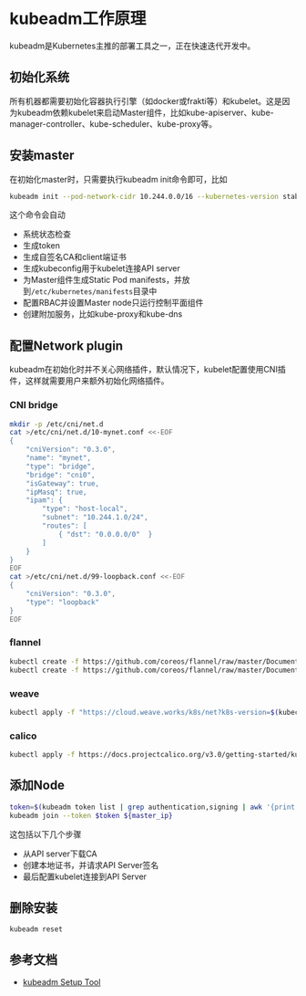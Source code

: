# kubeadm工作原理

kubeadm是Kubernetes主推的部署工具之一，正在快速迭代开发中。

## 初始化系统

所有机器都需要初始化容器执行引擎（如docker或frakti等）和kubelet。这是因为kubeadm依赖kubelet来启动Master组件，比如kube-apiserver、kube-manager-controller、kube-scheduler、kube-proxy等。

## 安装master

在初始化master时，只需要执行kubeadm init命令即可，比如

```sh
kubeadm init --pod-network-cidr 10.244.0.0/16 --kubernetes-version stable
```

这个命令会自动

- 系统状态检查
- 生成token
- 生成自签名CA和client端证书
- 生成kubeconfig用于kubelet连接API server
- 为Master组件生成Static Pod manifests，并放到`/etc/kubernetes/manifests`目录中
- 配置RBAC并设置Master node只运行控制平面组件
- 创建附加服务，比如kube-proxy和kube-dns

## 配置Network plugin

kubeadm在初始化时并不关心网络插件，默认情况下，kubelet配置使用CNI插件，这样就需要用户来额外初始化网络插件。

### CNI bridge

```sh
mkdir -p /etc/cni/net.d
cat >/etc/cni/net.d/10-mynet.conf <<-EOF
{
    "cniVersion": "0.3.0",
    "name": "mynet",
    "type": "bridge",
    "bridge": "cni0",
    "isGateway": true,
    "ipMasq": true,
    "ipam": {
        "type": "host-local",
        "subnet": "10.244.1.0/24",
        "routes": [
            { "dst": "0.0.0.0/0"  }
        ]
    }
}
EOF
cat >/etc/cni/net.d/99-loopback.conf <<-EOF
{
    "cniVersion": "0.3.0",
    "type": "loopback"
}
EOF
```

### flannel

```sh
kubectl create -f https://github.com/coreos/flannel/raw/master/Documentation/kube-flannel-rbac.yml
kubectl create -f https://github.com/coreos/flannel/raw/master/Documentation/kube-flannel.yml
```

### weave

```sh
kubectl apply -f "https://cloud.weave.works/k8s/net?k8s-version=$(kubectl version | base64 | tr -d '\n')"
```

### calico

```sh
kubectl apply -f https://docs.projectcalico.org/v3.0/getting-started/kubernetes/installation/hosted/kubeadm/1.7/calico.yaml
```

## 添加Node

```sh
token=$(kubeadm token list | grep authentication,signing | awk '{print $1}')
kubeadm join --token $token ${master_ip}
```

这包括以下几个步骤

- 从API server下载CA
- 创建本地证书，并请求API Server签名
- 最后配置kubelet连接到API Server

## 删除安装

```
kubeadm reset
```

## 参考文档

- [kubeadm Setup Tool](https://kubernetes.io/docs/admin/kubeadm/)

